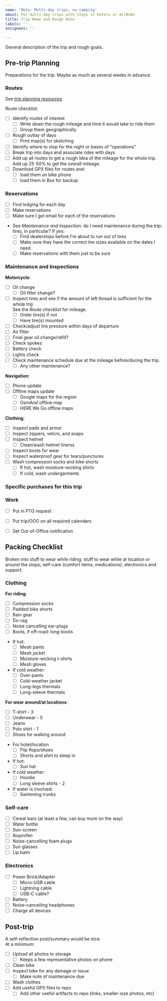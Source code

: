 ```yaml
---
name: 'Moto: Multi-day trips, no camping'
about: For multi-day trips with stays in hotels or AirBnBs
title: Trip Name and Rough Date
labels: ''
assignees: ''

---
```


General description of the trip and rough goals.

## Pre-trip Planning

Preparations for the trip. Maybe as much as several weeks in advance.  

### Routes

See [trip planning resources](https://github.com/philipmat/trips/trip-planning-resources.md)

Route checklist:

- [ ] Identify routes of interest
  - [ ] Write down the rough mileage and time it would take to ride them
  - [ ] Group them geographically
- [ ] Rough outlay of days
  - [ ] Print map(s) for sketching
- [ ] Identify where to stop for the night or bases of "operations"
- [ ] Break trip into days and associate rides with days
- [ ] Add up all routes to get a rough idea of the mileage for the whole trip. 
  Add up 25-50% to get the overall mileage.
- [ ] Download GPX files for routes and:
  - [ ] load them on bike phone
  - [ ] load them in Box for backup

### Reservations

- [ ] Find lodging for each day
- [ ] Make reservations
- [ ] Make sure I got email for each of the reservations
- See *Maintenance and Inspection*: do I need maintenance during the trip:
  tires, in particular? If *yes*:
  - [ ] Find dealerships before I'm about to run out of tires
  - [ ] Make sure they have the correct tire sizes available on the dates I need
  - [ ] Make reservations with them just to be sure

### Maintenance and Inspections

**Motorcycle**:

- [ ] Oil change
  - [ ] Oil filter change?
- [ ] Inspect tires and see if the amount of left thread is sufficient for the whole trip  
  See the *Route checklist* for mileage.
  - [ ] Order tire(s) if not
  - [ ] Have tire(s) mounted
- [ ] Check/adjust tire pressure within days of departure
- [ ] Air filter
- [ ] Final gear oil change/refill?
- [ ] Check spokes
- [ ] Battery check
- [ ] Lights check
- [ ] Check maintenance schedule due at the mileage before/during the trip.
  - [ ] Any other maintenance?

**Navigation**:

- [ ] Phone update
- [ ] Offline maps update
  - [ ] Google maps for the region
  - [ ] OsmAnd offline map
  - [ ] HERE We Go offline maps

**Clothing**:

- [ ] Inspect pads and armor
- [ ] Inspect zippers, velcro, and snaps
- [ ] Inspect helmet
  - [ ] Clean/wash helmet linerss
- [ ] Inspect boots for wear
- [ ] Inspect waterproof gear for tears/punctures
- [ ] Wash compression socks and bike shorts
  - [ ] If hot, wash moisture-wicking shirts
  - [ ] If cold, wash undergarments

### Specific purchases for this trip

### Work

- [ ] Put in PTO request
- [ ] Put trip/OOO on all required calendars
- [ ] Set Out-of-Office notification
 

## Packing Checklist

Broken into stuff to wear while riding;
stuff to wear while at location or around the stops;
self-care (comfort items, medications);
electronics and support.


### Clothing

**For riding**:

- [ ] Compression socks
- [ ] Padded bike shorts
- [ ] Rain gear
- [ ] Do-rag
- [ ] Noise cancelling ear-plugs
- [ ] Boots, if off-road: long-boots
- If hot:
  - [ ] Mesh pants
  - [ ] Mesh jacket
  - [ ] Moisture-wicking t-shirts
  - [ ] Mesh gloves
- If cold weather:
  - [ ] Over-pants
  - [ ] Cold-weather jacket
  - [ ] Long-legs thermals
  - [ ] Long-sleeve thermals

**For wear around/at locations**:

- [ ] T-shirt - 3
- [ ] Underwear - 5
- [ ] Jeans
- [ ] Polo shirt - 1
- [ ] Shoes for walking around
- For hotel/location
  - [ ] Flip flops/shoes
  - [ ] Shorts and shirt to sleep in
- If hot:
  - [ ] Sun hat
- If cold weather:
  - [ ] Hoodie
  - [ ] Long sleeve shirts - 2
- If water is involved:
  - [ ] Swimming trunks

### Self-care

- [ ] Cereal bars (at least a few, can buy more on the way)
- [ ] Water bottle
- [ ] Sun-screen
- [ ] Ibuprofen
- [ ] Noise-cancelling foam plugs
- [ ] Sun glasses
- [ ] Lip balm

### Electronics

- [ ] Power Brick/Adapter
  - [ ] Micro-USB cable
  - [ ] Lightning cable
  - [ ] USB-C cable?
- [ ] Battery
- [ ] Noise-cancelling headphones
- [ ] Charge all devices

## Post-trip

A self-reflection post/summary would be nice.  
At a minimum:

- [ ] Upload all photos to storage
  - [ ] Keeps a few representative photos on phone
- [ ] Clean bike
- [ ] Inspect bike for any damage or issue
  - [ ] Make note of maintenance due
- [ ] Wash clothes
- [ ] Add useful GPX files to repo
  - [ ] Add other useful artifacts to repo (links, smaller-size photos, etc)
